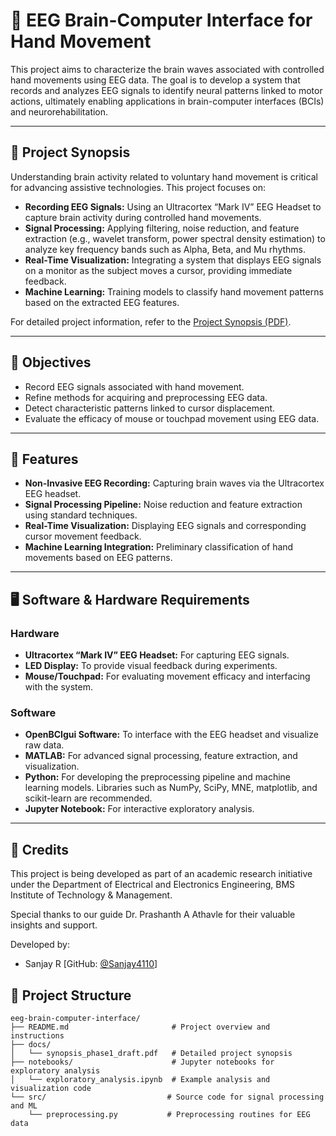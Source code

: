 # 🧠 EEG Brain-Computer Interface for Hand Movement

This project aims to characterize the brain waves associated with controlled hand movements using EEG data. The goal is to develop a system that records and analyzes EEG signals to identify neural patterns linked to motor actions, ultimately enabling applications in brain-computer interfaces (BCIs) and neurorehabilitation.

---

## 📄 Project Synopsis

Understanding brain activity related to voluntary hand movement is critical for advancing assistive technologies. This project focuses on:
- **Recording EEG Signals:** Using an Ultracortex “Mark IV” EEG Headset to capture brain activity during controlled hand movements.
- **Signal Processing:** Applying filtering, noise reduction, and feature extraction (e.g., wavelet transform, power spectral density estimation) to analyze key frequency bands such as Alpha, Beta, and Mu rhythms.
- **Real-Time Visualization:** Integrating a system that displays EEG signals on a monitor as the subject moves a cursor, providing immediate feedback.
- **Machine Learning:** Training models to classify hand movement patterns based on the extracted EEG features.

For detailed project information, refer to the [Project Synopsis (PDF)](./docs/synopsis_phase1_draft.pdf).

---

## 🎯 Objectives

- Record EEG signals associated with hand movement.
- Refine methods for acquiring and preprocessing EEG data.
- Detect characteristic patterns linked to cursor displacement.
- Evaluate the efficacy of mouse or touchpad movement using EEG data.

---

## 🚀 Features

- **Non-Invasive EEG Recording:** Capturing brain waves via the Ultracortex EEG headset.
- **Signal Processing Pipeline:** Noise reduction and feature extraction using standard techniques.
- **Real-Time Visualization:** Displaying EEG signals and corresponding cursor movement feedback.
- **Machine Learning Integration:** Preliminary classification of hand movements based on EEG patterns.

---

## 🖥️ Software & Hardware Requirements

### Hardware
- **Ultracortex “Mark IV” EEG Headset:** For capturing EEG signals.
- **LED Display:** To provide visual feedback during experiments.
- **Mouse/Touchpad:** For evaluating movement efficacy and interfacing with the system.

### Software
- **OpenBCIgui Software:** To interface with the EEG headset and visualize raw data.
- **MATLAB:** For advanced signal processing, feature extraction, and visualization.
- **Python:** For developing the preprocessing pipeline and machine learning models. Libraries such as NumPy, SciPy, MNE, matplotlib, and scikit-learn are recommended.
- **Jupyter Notebook:** For interactive exploratory analysis.

---
## 🙏 Credits

This project is being developed as part of an academic research initiative under the Department of Electrical and Electronics Engineering, BMS Institute of Technology & Management.

Special thanks to our guide Dr. Prashanth A Athavle for their valuable insights and support.

Developed by:

- Sanjay R [GitHub: [@Sanjay4110](https://github.com/Sanjay4110)]


## 📁 Project Structure

```plaintext
eeg-brain-computer-interface/
├── README.md                       # Project overview and instructions
├── docs/
│   └── synopsis_phase1_draft.pdf   # Detailed project synopsis
├── notebooks/                      # Jupyter notebooks for exploratory analysis
│   └── exploratory_analysis.ipynb  # Example analysis and visualization code
└── src/                           # Source code for signal processing and ML
    └── preprocessing.py           # Preprocessing routines for EEG data




